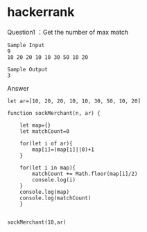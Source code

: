 # hackerrank

Question1 ：Get the number of max match
```
Sample Input
9
10 20 20 10 10 30 50 10 20

Sample Output
3
```
Answer
```
let ar=[10, 20, 20, 10, 10, 30, 50, 10, 20]

function sockMerchant(n, ar) {

    let map={}
    let matchCount=0

    for(let i of ar){
        map[i]=(map[i]||0)+1
    }

    for(let i in map){
        matchCount += Math.floor(map[i]/2)
        console.log(i)
    }
    console.log(map)
    console.log(matchCount)
    }


sockMerchant(10,ar)

```




